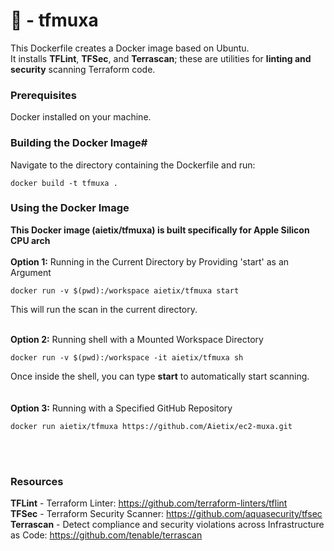 # 🌳 - tfmuxa # 
This Dockerfile creates a Docker image based on Ubuntu.  
It installs **TFLint**, **TFSec**, and **Terrascan**; these are utilities for **linting and security** scanning Terraform code.
  
  
### Prerequisites ###      
Docker installed on your machine.    


### Building the Docker Image# ## 
Navigate to the directory containing the Dockerfile and run:
```
docker build -t tfmuxa .
```

### Using the Docker Image ### 
**This Docker image (aietix/tfmuxa) is built specifically for Apple Silicon CPU arch**
<br>
<br>
**Option 1:**  Running in the Current Directory by Providing 'start' as an Argument
```
docker run -v $(pwd):/workspace aietix/tfmuxa start
```
This will run the scan in the current directory.
<br>
<br>

**Option 2:** Running shell with a Mounted Workspace Directory

```
docker run -v $(pwd):/workspace -it aietix/tfmuxa sh
```
Once inside the shell, you can type **start** to automatically start scanning.  
<br>
<br>
**Option 3:** Running with a Specified GitHub Repository  
```
docker run aietix/tfmuxa https://github.com/Aietix/ec2-muxa.git
```
<br>
<br>

### Resources ###  
**TFLint** - Terraform Linter: https://github.com/terraform-linters/tflint  
**TFSec** - Terraform Security Scanner: https://github.com/aquasecurity/tfsec  
**Terrascan** - Detect compliance and security violations across Infrastructure as Code: https://github.com/tenable/terrascan  
